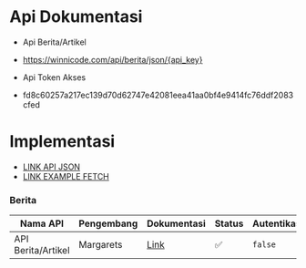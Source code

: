 # Api Dokumentasi

- Api Berita/Artikel
- https://winnicode.com/api/berita/json/{api_key}

- Api Token Akses
- fd8c60257a217ec139d70d62747e42081eea41aa0bf4e9414fc76ddf2083cfed

# Implementasi

- [LINK API JSON](https://winnicode.com/api/berita/json/fd8c60257a217ec139d70d62747e42081eea41aa0bf4e9414fc76ddf2083cfed)
- [LINK EXAMPLE FETCH](https://api-berita.winnicode.com)

### Berita

| Nama API           | Pengembang | Dokumentasi                                                               | Status | Autentikasi |
| ------------------ | ---------- | ------------------------------------------------------------------------- | ------ | ----------- |
| API Berita/Artikel | Margarets  | [Link](https://github.com/winnicodeofficial/API-BERITA-ARTIKEL-WINNICODE) | ✅     | `false`     |
